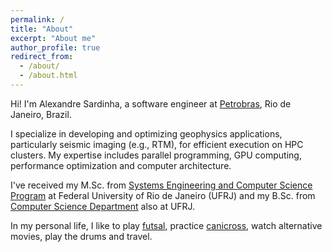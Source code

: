 ```yaml
---
permalink: /
title: "About"
excerpt: "About me"
author_profile: true
redirect_from: 
  - /about/
  - /about.html
---
```

Hi! I'm Alexandre Sardinha, a software engineer at [Petrobras](http://www.petrobras.com.br), Rio de Janeiro, Brazil.

I specialize in developing and optimizing geophysics applications, particularly seismic imaging (e.g., RTM), for efficient execution on HPC clusters. My expertise includes parallel programming, GPU computing, performance optimization and computer architecture.

I've received my M.Sc. from [Systems Engineering and Computer Science Program](http://www.cos.ufrj.br) at Federal University of Rio de Janeiro (UFRJ) and my B.Sc. from [Computer Science Department](http://www.dcc.ufrj.br) also at UFRJ.

In my personal life, I like to play [futsal](https://en.wikipedia.org/wiki/Futsal), practice [canicross](https://en.wikipedia.org/wiki/Canicross), watch alternative movies, play the drums and travel.